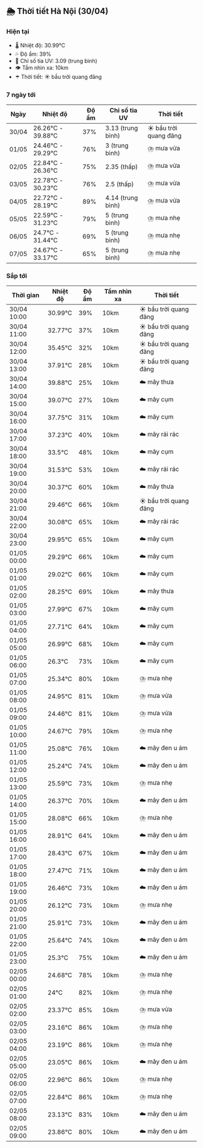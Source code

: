## 🌦️ Thời tiết Hà Nội (30/04)

### Hiện tại

- 🌡️ Nhiệt độ: 30.99℃
- 💦 Độ ẩm: 39%
- 🌟 Chỉ số tia UV: 3.09 (trung bình)
- 👁️ Tầm nhìn xa: 10km
- ☂️ Thời tiết: ☀️ bầu trời quang đãng

### 7 ngày tới

| Ngày | Nhiệt độ | Độ ẩm | Chỉ số tia UV | Thời tiết |
| --- | --- | --- | --- | --- |
| 30/04 | 26.26℃ - 39.88℃ | 37% | 3.13 (trung bình) | ☀️ bầu trời quang đãng |
| 01/05 | 24.46℃ - 29.29℃ | 76% | 3 (trung bình) | ⛈️ mưa vừa |
| 02/05 | 22.84℃ - 26.36℃ | 75% | 2.35 (thấp) | ⛈️ mưa vừa |
| 03/05 | 22.78℃ - 30.23℃ | 76% | 2.5 (thấp) | ⛈️ mưa vừa |
| 04/05 | 22.72℃ - 28.19℃ | 89% | 4.14 (trung bình) | ⛈️ mưa vừa |
| 05/05 | 22.59℃ - 31.23℃ | 79% | 5 (trung bình) | ⛈️ mưa nhẹ |
| 06/05 | 24.7℃ - 31.44℃ | 69% | 5 (trung bình) | ⛈️ mưa nhẹ |
| 07/05 | 24.67℃ - 33.17℃ | 65% | 5 (trung bình) | ⛈️ mưa nhẹ |

### Sắp tới

| Thời gian | Nhiệt độ | Độ ẩm | Tầm nhìn xa | Thời tiết |
| --- | --- | --- | --- | --- |
| 30/04 10:00 | 30.99℃ | 39% | 10km | ☀️ bầu trời quang đãng |
| 30/04 11:00 | 32.77℃ | 37% | 10km | ☀️ bầu trời quang đãng |
| 30/04 12:00 | 35.45℃ | 32% | 10km | ☀️ bầu trời quang đãng |
| 30/04 13:00 | 37.91℃ | 28% | 10km | ☀️ bầu trời quang đãng |
| 30/04 14:00 | 39.88℃ | 25% | 10km | ☁️ mây thưa |
| 30/04 15:00 | 39.07℃ | 27% | 10km | ☁️ mây cụm |
| 30/04 16:00 | 37.75℃ | 31% | 10km | ☁️ mây cụm |
| 30/04 17:00 | 37.23℃ | 40% | 10km | ☁️ mây rải rác |
| 30/04 18:00 | 33.5℃ | 48% | 10km | ☁️ mây cụm |
| 30/04 19:00 | 31.53℃ | 53% | 10km | ☁️ mây rải rác |
| 30/04 20:00 | 30.37℃ | 60% | 10km | ☁️ mây thưa |
| 30/04 21:00 | 29.46℃ | 66% | 10km | ☀️ bầu trời quang đãng |
| 30/04 22:00 | 30.08℃ | 65% | 10km | ☁️ mây rải rác |
| 30/04 23:00 | 29.95℃ | 65% | 10km | ☁️ mây cụm |
| 01/05 00:00 | 29.29℃ | 66% | 10km | ☁️ mây cụm |
| 01/05 01:00 | 29.02℃ | 66% | 10km | ☁️ mây cụm |
| 01/05 02:00 | 28.25℃ | 69% | 10km | ☁️ mây thưa |
| 01/05 03:00 | 27.99℃ | 67% | 10km | ☁️ mây cụm |
| 01/05 04:00 | 27.71℃ | 64% | 10km | ☁️ mây cụm |
| 01/05 05:00 | 26.99℃ | 68% | 10km | ☁️ mây cụm |
| 01/05 06:00 | 26.3℃ | 73% | 10km | ☁️ mây cụm |
| 01/05 07:00 | 25.34℃ | 80% | 10km | ⛈️ mưa nhẹ |
| 01/05 08:00 | 24.95℃ | 81% | 10km | ⛈️ mưa vừa |
| 01/05 09:00 | 24.46℃ | 81% | 10km | ⛈️ mưa vừa |
| 01/05 10:00 | 24.67℃ | 79% | 10km | ⛈️ mưa nhẹ |
| 01/05 11:00 | 25.08℃ | 76% | 10km | ☁️ mây đen u ám |
| 01/05 12:00 | 25.24℃ | 74% | 10km | ☁️ mây đen u ám |
| 01/05 13:00 | 25.59℃ | 73% | 10km | ⛈️ mưa nhẹ |
| 01/05 14:00 | 26.37℃ | 70% | 10km | ☁️ mây đen u ám |
| 01/05 15:00 | 28.08℃ | 66% | 10km | ⛈️ mưa nhẹ |
| 01/05 16:00 | 28.91℃ | 64% | 10km | ☁️ mây đen u ám |
| 01/05 17:00 | 28.43℃ | 67% | 10km | ☁️ mây đen u ám |
| 01/05 18:00 | 27.47℃ | 71% | 10km | ☁️ mây đen u ám |
| 01/05 19:00 | 26.46℃ | 73% | 10km | ☁️ mây đen u ám |
| 01/05 20:00 | 26.12℃ | 73% | 10km | ⛈️ mưa nhẹ |
| 01/05 21:00 | 25.91℃ | 73% | 10km | ☁️ mây đen u ám |
| 01/05 22:00 | 25.64℃ | 74% | 10km | ☁️ mây đen u ám |
| 01/05 23:00 | 25.3℃ | 75% | 10km | ☁️ mây đen u ám |
| 02/05 00:00 | 24.68℃ | 78% | 10km | ⛈️ mưa nhẹ |
| 02/05 01:00 | 24℃ | 82% | 10km | ⛈️ mưa nhẹ |
| 02/05 02:00 | 23.37℃ | 85% | 10km | ⛈️ mưa vừa |
| 02/05 03:00 | 23.16℃ | 86% | 10km | ⛈️ mưa nhẹ |
| 02/05 04:00 | 23.19℃ | 86% | 10km | ⛈️ mưa nhẹ |
| 02/05 05:00 | 23.05℃ | 86% | 10km | ☁️ mây đen u ám |
| 02/05 06:00 | 22.96℃ | 86% | 10km | ⛈️ mưa nhẹ |
| 02/05 07:00 | 22.84℃ | 86% | 10km | ⛈️ mưa nhẹ |
| 02/05 08:00 | 23.13℃ | 83% | 10km | ☁️ mây đen u ám |
| 02/05 09:00 | 23.86℃ | 80% | 10km | ☁️ mây đen u ám |

